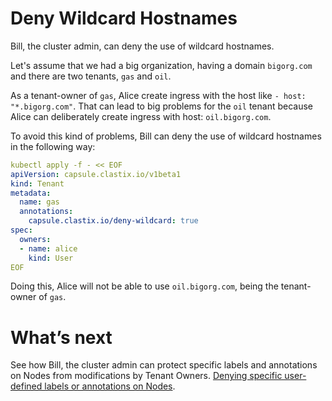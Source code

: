 # Deny Wildcard Hostnames

Bill, the cluster admin, can deny the use of wildcard hostnames.

Let's assume that we had a big organization, having a domain `bigorg.com` and there are two tenants, `gas` and `oil`.

As a tenant-owner of `gas`, Alice create ingress with the host like `- host: "*.bigorg.com"`. That can lead to big problems for the `oil` tenant because Alice can deliberately create ingress with host: `oil.bigorg.com`.

To avoid this kind of problems, Bill can deny the use of wildcard hostnames in the following way:

```yaml
kubectl apply -f - << EOF
apiVersion: capsule.clastix.io/v1beta1
kind: Tenant
metadata:
  name: gas
  annotations:
    capsule.clastix.io/deny-wildcard: true
spec:
  owners:
  - name: alice
    kind: User
EOF
```

Doing this, Alice will not be able to use `oil.bigorg.com`, being the tenant-owner of `gas`.

# What’s next
See how Bill, the cluster admin can protect specific labels and annotations on Nodes from modifications by Tenant Owners. [Denying specific user-defined labels or annotations on Nodes](./node-labels-and-annotations.md).
